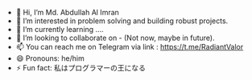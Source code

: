 - 👋 Hi, I’m Md. Abdullah Al Imran
- 👀 I’m interested in problem solving and building robust projects.
- 🌱 I’m currently learning ....
- 💞️ I’m looking to collaborate on - (Not now, maybe in future).
- 📫 You can reach me on Telegram via link : https://t.me/RadiantValor
- 😄 Pronouns: he/him
- ⚡ Fun fact: 私はプログラマーの王になる

<!---
imran-bhuiyan/imran-bhuiyan is a ✨ special ✨ repository because its `README.md` (this file) appears on your GitHub profile.
You can click the Preview link to take a look at your changes.
--->
